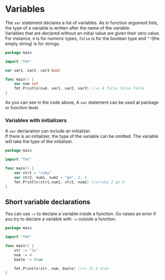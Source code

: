 # Variables
 The `var` statement declares a list of variables. As in function argument lists, the type of a variable is written after the name of the variable.    
Variables that are declared without an initial value are given their zero value. For instance, `0` is for numeric types, `false` is for the boolean type and `""`(the empty string) is for strings.

```go
package main

import "fmt"

var var1, var2, var3 bool

func main() {
	var num int
	fmt.Println(num, var1, var2, var3) //=> 0 false false false
}
```
As you can see in the code above, A `var` statement can be used at package or function level.

### Variables with initializers
 A `var` declaration can include an initializer.  
 If there is an initializer, the type of the variable can be omitted. The variable will take the type of the initializer.

```go
package main

import "fmt"

func main() {
	var str1 = "ruby"
	var str2, num1, num2 = "go", 2, 4
	fmt.Println(str1,num1, str2, num2) //=>ruby 2 go 4
}
```

## Short variable declarations
 You can use `:=` to declare a variable inside a function. Go raises an error if you try to declare a variable with `:=` outside a function.

```go
package main

import "fmt"

func main() {
	str := "Js"
	num := 4
	boole := true

	fmt.Println(str, num, boole) //=> Js 4 true
}
```
